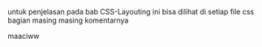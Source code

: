 untuk penjelasan pada bab CSS-Layouting ini bisa dilihat di setiap file css bagian masing masing komentarnya

maaciww